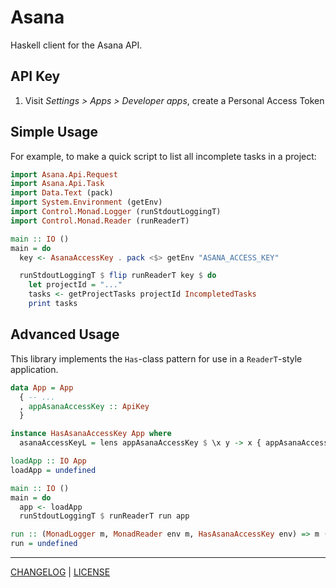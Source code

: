 # Asana

Haskell client for the Asana API.

## API Key

1. Visit *Settings > Apps > Developer apps*, create a Personal Access Token

## Simple Usage

For example, to make a quick script to list all incomplete tasks in a project:

```hs
import Asana.Api.Request
import Asana.Api.Task
import Data.Text (pack)
import System.Environment (getEnv)
import Control.Monad.Logger (runStdoutLoggingT)
import Control.Monad.Reader (runReaderT)

main :: IO ()
main = do
  key <- AsanaAccessKey . pack <$> getEnv "ASANA_ACCESS_KEY"

  runStdoutLoggingT $ flip runReaderT key $ do
    let projectId = "..."
    tasks <- getProjectTasks projectId IncompletedTasks
    print tasks
```

## Advanced Usage

This library implements the `Has`-class pattern for use in a `ReaderT`-style
application.

```hs
data App = App
  { -- ...
  , appAsanaAccessKey :: ApiKey
  }

instance HasAsanaAccessKey App where
  asanaAccessKeyL = lens appAsanaAccessKey $ \x y -> x { appAsanaAccessKey = y }

loadApp :: IO App
loadApp = undefined

main :: IO ()
main = do
  app <- loadApp
  runStdoutLoggingT $ runReaderT run app

run :: (MonadLogger m, MonadReader env m, HasAsanaAccessKey env) => m ()
run = undefined
```

---

[CHANGELOG](./CHANGELOG.md) | [LICENSE](./LICENSE)
